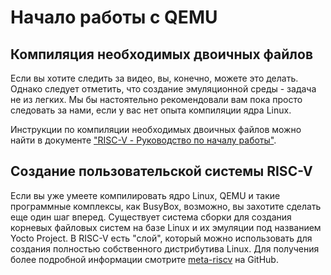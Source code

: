 # Начало работы с QEMU
## Компиляция необходимых двоичных файлов
Если вы хотите следить за видео, вы, конечно, можете это делать. Однако следует отметить, что создание эмуляционной 
среды - задача не из легких. Мы бы настоятельно рекомендовали вам пока просто следовать за нами, если у вас нет опыта компиляции ядра Linux.

Инструкции по компиляции необходимых двоичных файлов можно найти в документе ["RISC-V - Руководство по началу работы"](https://risc-v-getting-started-guide.readthedocs.io/en/latest/linux-qemu.html).

## Создание пользовательской системы RISC-V
Если вы уже умеете компилировать ядро Linux, QEMU и такие программные комплексы, как BusyBox, возможно, вы захотите сделать еще один шаг вперед. 
Существует система сборки для создания корневых файловых систем на базе Linux и их эмуляции под названием Yocto Project. 
В RISC-V есть "слой", который можно использовать для создания полностью собственного дистрибутива Linux. 
Для получения более подробной информации смотрите [meta-riscv](https://github.com/riscv/meta-riscv) на GitHub.

